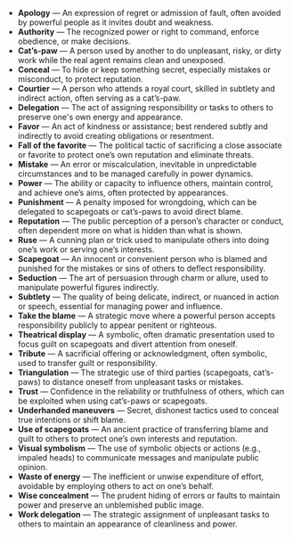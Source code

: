 - **Apology** — An expression of regret or admission of fault, often avoided by powerful people as it invites doubt and weakness.  
- **Authority** — The recognized power or right to command, enforce obedience, or make decisions.  
- **Cat’s-paw** — A person used by another to do unpleasant, risky, or dirty work while the real agent remains clean and unexposed.  
- **Conceal** — To hide or keep something secret, especially mistakes or misconduct, to protect reputation.  
- **Courtier** — A person who attends a royal court, skilled in subtlety and indirect action, often serving as a cat’s-paw.  
- **Delegation** — The act of assigning responsibility or tasks to others to preserve one's own energy and appearance.  
- **Favor** — An act of kindness or assistance; best rendered subtly and indirectly to avoid creating obligations or resentment.  
- **Fall of the favorite** — The political tactic of sacrificing a close associate or favorite to protect one’s own reputation and eliminate threats.  
- **Mistake** — An error or miscalculation, inevitable in unpredictable circumstances and to be managed carefully in power dynamics.  
- **Power** — The ability or capacity to influence others, maintain control, and achieve one’s aims, often protected by appearances.  
- **Punishment** — A penalty imposed for wrongdoing, which can be delegated to scapegoats or cat’s-paws to avoid direct blame.  
- **Reputation** — The public perception of a person’s character or conduct, often dependent more on what is hidden than what is shown.  
- **Ruse** — A cunning plan or trick used to manipulate others into doing one’s work or serving one’s interests.  
- **Scapegoat** — An innocent or convenient person who is blamed and punished for the mistakes or sins of others to deflect responsibility.  
- **Seduction** — The art of persuasion through charm or allure, used to manipulate powerful figures indirectly.  
- **Subtlety** — The quality of being delicate, indirect, or nuanced in action or speech, essential for managing power and influence.  
- **Take the blame** — A strategic move where a powerful person accepts responsibility publicly to appear penitent or righteous.  
- **Theatrical display** — A symbolic, often dramatic presentation used to focus guilt on scapegoats and divert attention from oneself.  
- **Tribute** — A sacrificial offering or acknowledgment, often symbolic, used to transfer guilt or responsibility.  
- **Triangulation** — The strategic use of third parties (scapegoats, cat’s-paws) to distance oneself from unpleasant tasks or mistakes.  
- **Trust** — Confidence in the reliability or truthfulness of others, which can be exploited when using cat’s-paws or scapegoats.  
- **Underhanded maneuvers** — Secret, dishonest tactics used to conceal true intentions or shift blame.  
- **Use of scapegoats** — An ancient practice of transferring blame and guilt to others to protect one’s own interests and reputation.  
- **Visual symbolism** — The use of symbolic objects or actions (e.g., impaled heads) to communicate messages and manipulate public opinion.  
- **Waste of energy** — The inefficient or unwise expenditure of effort, avoidable by employing others to act on one’s behalf.  
- **Wise concealment** — The prudent hiding of errors or faults to maintain power and preserve an unblemished public image.  
- **Work delegation** — The strategic assignment of unpleasant tasks to others to maintain an appearance of cleanliness and power.
